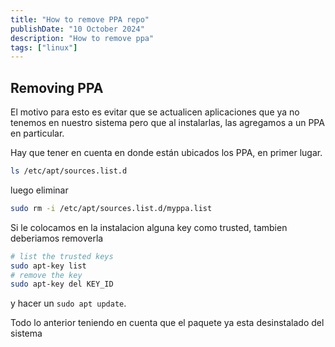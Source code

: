 ```yaml
---
title: "How to remove PPA repo"
publishDate: "10 October 2024"
description: "How to remove ppa"
tags: ["linux"]
---
```


## Removing PPA

El motivo para esto es evitar que se actualicen aplicaciones que
ya no tenemos en nuestro sistema pero que al instalarlas, las agregamos a un
PPA en particular.

Hay que tener en cuenta en donde están ubicados los PPA, en primer lugar.

```bash
ls /etc/apt/sources.list.d
```

luego eliminar

```bash
sudo rm -i /etc/apt/sources.list.d/myppa.list
```

Si le colocamos en la instalacion alguna key como trusted, tambien deberiamos
removerla

```bash
# list the trusted keys
sudo apt-key list
# remove the key
sudo apt-key del KEY_ID
```

y hacer un ``sudo apt update``. <br>

Todo lo anterior teniendo en cuenta que el paquete ya esta desinstalado del sistema


